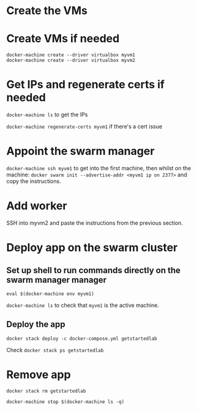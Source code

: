 # Create the VMs
# Create VMs if needed
```
docker-machine create --driver virtualbox myvm1
docker-machine create --driver virtualbox myvm2
```

# Get IPs and regenerate certs if needed

`docker-machine ls` to get the IPs

`docker-machine regenerate-certs myvm1` if there's a cert issue

# Appoint the swarm manager
`docker-machine ssh myvm1` to get into the first machine, then whilst on the machine:
`docker swarm init --advertise-addr <myvm1 ip on 2377>` and copy the instructions.

# Add worker
SSH into myvm2 and paste the instructions from the previous section.

# Deploy app on the swarm cluster

## Set up shell to run commands directly on the swarm manager manager
`eval $(docker-machine env myvm1)`

`docker-machine ls` to check that `myvm1` is the active machine.

## Deploy the app

`docker stack deploy -c docker-compose.yml getstartedlab`

Check `docker stack ps getstartedlab`

# Remove app

`docker stack rm getstartedlab`

`docker-machine stop $(docker-machine ls -q)`